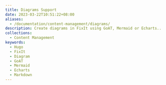 ```yaml
---
title: Diagrams Support
date: 2023-03-22T10:51:22+08:00
aliases:
  - /documentation/content-management/diagrams/
description: Create diagrams in FixIt using GoAT, Mermaid or Echarts...
collections:
  - Content Management
keywords:
  - Hugo
  - FixIt
  - Diagram
  - GoAT
  - Mermaid
  - Echarts
  - Markdown
---
```

